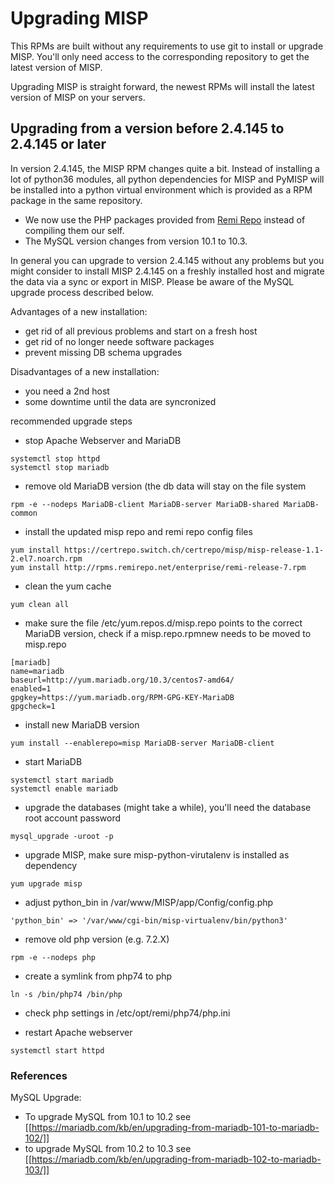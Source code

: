 # Upgrading MISP
This RPMs are built without any requirements to use git to install or 
upgrade MISP. You'll only need access to the corresponding repository 
to get the latest version of MISP.

Upgrading MISP is straight forward, the newest RPMs will install the 
latest version of MISP on your servers.

## Upgrading from a version before 2.4.145 to 2.4.145 or later
In version 2.4.145, the MISP RPM changes quite a bit. Instead of installing 
a lot of python36 modules, all python dependencies for MISP and PyMISP will 
be installed into a python virtual environment which is provided as a
RPM package in the same repository.

* We now use the PHP packages provided from [Remi Repo](https://rpms.remirepo.net/)
instead of compiling them our self.
* The MySQL version changes from version 10.1 to 10.3.

In general you can upgrade to version 2.4.145 without any problems
but you might consider to install MISP 2.4.145 on a freshly installed host
and migrate the data via a sync or export in MISP. Please be aware of the 
MySQL upgrade process described below.

Advantages of a new installation:
- get rid of all previous problems and start on a fresh host
- get rid of no longer neede software packages
- prevent missing DB schema upgrades

Disadvantages of a new installation:
- you need a 2nd host
- some downtime until the data are syncronized

recommended upgrade steps

* stop Apache Webserver and MariaDB
```
systemctl stop httpd
systemctl stop mariadb
```

* remove old MariaDB version (the db data will stay on the file system
```
rpm -e --nodeps MariaDB-client MariaDB-server MariaDB-shared MariaDB-common
```

* install the updated misp repo and remi repo config files
```
yum install https://certrepo.switch.ch/certrepo/misp/misp-release-1.1-2.el7.noarch.rpm
yum install http://rpms.remirepo.net/enterprise/remi-release-7.rpm
```

* clean the yum cache
```
yum clean all
```

* make sure the file /etc/yum.repos.d/misp.repo points to the correct MariaDB version, check if a misp.repo.rpmnew needs to be moved to misp.repo
```
[mariadb]
name=mariadb
baseurl=http://yum.mariadb.org/10.3/centos7-amd64/
enabled=1
gpgkey=https://yum.mariadb.org/RPM-GPG-KEY-MariaDB
gpgcheck=1
```

* install new MariaDB version
```
yum install --enablerepo=misp MariaDB-server MariaDB-client
```

* start MariaDB
```
systemctl start mariadb
systemctl enable mariadb
```

* upgrade the databases (might take a while), you'll need the database root account password
```
mysql_upgrade -uroot -p
```

* upgrade MISP, make sure misp-python-virutalenv is installed as dependency
```
yum upgrade misp
```

* adjust python_bin in /var/www/MISP/app/Config/config.php
```
'python_bin' => '/var/www/cgi-bin/misp-virtualenv/bin/python3'
```

* remove old php version (e.g. 7.2.X)
```
rpm -e --nodeps php
```

* create a symlink from php74 to php
```
ln -s /bin/php74 /bin/php
```

* check php settings in /etc/opt/remi/php74/php.ini

* restart Apache webserver
```
systemctl start httpd
```

### References

MySQL Upgrade:
- To upgrade MySQL from 10.1 to 10.2 see [[https://mariadb.com/kb/en/upgrading-from-mariadb-101-to-mariadb-102/]]
- to upgrade MySQL from 10.2 to 10.3 see  [[https://mariadb.com/kb/en/upgrading-from-mariadb-102-to-mariadb-103/]]
